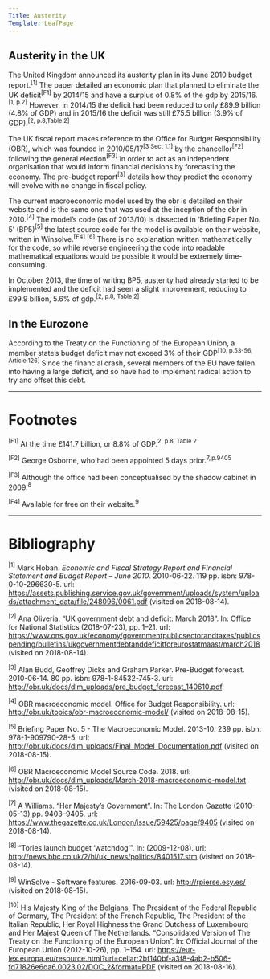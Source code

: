 ```yaml
---
Title: Austerity
Template: LeafPage
---
```


## Austerity in the UK

The United Kingdom announced its austerity plan in its June 2010 budget report.$^{[1]}$ The paper detailed an economic plan that planned to eliminate the UK deficit$^{[\text{F}1]}$ by 2014/15 and have a surplus of 0.8% of the gdp by 2015/16.$^{[1\text{, p.2}]}$ However, in 2014/15 the deficit had been reduced to only £89.9 billion (4.8% of GDP) and in 2015/16 the deficit was still £75.5 billion (3.9% of GDP).$^{[2\text{, p.8,Table 2}]}$

The UK fiscal report makes reference to the Office for Budget Responsibility (OBR), which was founded in 2010/05/17$^{[3\text{ Sect 1.1}]}$ by the chancellor$^{[\text{F}2]}$ following the general election$^{[\text{F}3]}$ in order to act as an independent organisation that would inform financial decisions by forecasting the economy. The pre-budget report$^{[3]}$ details how they predict the economy will evolve with no change in fiscal policy.

The current macroeconomic model used by the obr is detailed on their website and is the same one that was used at the inception of the obr in 2010.$^{[4]}$ The model’s code (as of 2013/10) is dissected in ‘Briefing Paper No. 5’ (BP5)$^{[5]}$ the latest source code for the model is available on their website, written in Winsolve.$^{[\text{F}4]}$ $^{[6]}$ There is no explanation written mathematically for the code, so while reverse engineering the code into readable mathematical equations would be possible it would be extremely time-consuming.

In October 2013, the time of writing BP5, austerity had already started to be implemented and the deficit had seen a slight improvement, reducing to £99.9 billion, 5.6% of gdp.$^{[2\text{, p.8, Table 2}]}$

## In the Eurozone

According to the Treaty on the Functioning of the European Union, a member state’s budget deficit may not exceed 3% of their GDP$^{[10\text{, p.53-56, Article 126}]}$ Since the financial crash, several members of the EU have fallen into having a large deficit, and so have had to implement radical action to try and offset this debt.

---
# Footnotes

$^{[\text{F}1]}$ At the time £141.7 billion, or 8.8% of GDP.$^{2\text{, p.8, Table 2}}$

$^{[\text{F}2]}$ George Osborne, who had been appointed 5 days prior.$^{7,\text{p.9405}}$

$^{[\text{F}3]}$ Although the office had been conceptualised by the shadow cabinet in 2009.$^8$

$^{[\text{F}4]}$ Available for free on their website.$^9$

---
# Bibliography

$^{[1]}$ Mark Hoban. *Economic and Fiscal Strategy Report and Financial Statement and Budget Report – June 2010*. 2010-06-22. 119 pp. isbn: 978-0-10-296630-5. url: https://assets.publishing.service.gov.uk/government/uploads/system/uploads/attachment_data/file/248096/0061.pdf (visited on 2018-08-14).

$^{[2]}$ Ana Oliveria. “UK government debt and deficit: March 2018”. In: Office for National Statistics (2018-07-23), pp. 1–21. url: https://www.ons.gov.uk/economy/governmentpublicsectorandtaxes/publicspending/bulletins/ukgovernmentdebtanddeficitforeurostatmaast/march2018 (visited on 2018-08-14).

$^{[3]}$ Alan Budd, Geoffrey Dicks and Graham Parker. Pre-Budget forecast. 2010-06-14. 80 pp. isbn: 978-1-84532-745-3. url: http://obr.uk/docs/dlm_uploads/pre_budget_forecast_140610.pdf.

$^{[4]}$ OBR macroeconomic model. Office for Budget Responsibility. url: http://obr.uk/topics/obr-macroeconomic-model/ (visited on 2018-08-15).

$^{[5]}$ Briefing Paper No. 5 - The Macroeconomic Model. 2013-10. 239 pp. isbn: 978-1-909790-28-5. url: http://obr.uk/docs/dlm_uploads/Final_Model_Documentation.pdf (visited on 2018-08-15).

$^{[6]}$ OBR Macroeconomic Model Source Code. 2018. url: http://obr.uk/docs/dlm_uploads/March-2018-macroeconomic-model.txt (visited on 2018-08-15).

$^{[7]}$ A Williams. “Her Majesty’s Government”. In: The London Gazette (2010-05-13),pp. 9403–9405. url: https://www.thegazette.co.uk/London/issue/59425/page/9405 (visited on 2018-08-14).

$^{[8]}$ “Tories launch budget ‘watchdog’”. In: (2009-12-08). url: http://news.bbc.co.uk/2/hi/uk_news/politics/8401517.stm (visited on 2018-08-14).

$^{[9]}$ WinSolve - Software features. 2016-09-03. url: http://rpierse.esy.es/ (visited on 2018-08-15).

$^{[10]}$ His Majesty King of the Belgians, The President of the Federal Republic of Germany, The President of the French Republic, The President of the Italian Republic, Her Royal Highness the Grand Dutchess of Luxembourg and Her Majest Queen of The Netherlands. “Consolidated Version of The Treaty on the Functioning of the European Union”. In: Official Journal of the European Union (2012-10-26), pp. 1–154. url: https://eur-lex.europa.eu/resource.html?uri=cellar:2bf140bf-a3f8-4ab2-b506-fd71826e6da6.0023.02/DOC_2&format=PDF (visited on 2018-08-16).
